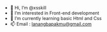 - 👋 Hi, I’m @xsskill
- 👀 I’m interested in Front-end development
- 🌱 I’m currently learning basic Html and Css
- 📫 Email : lanangbapakmu@gmail.com

